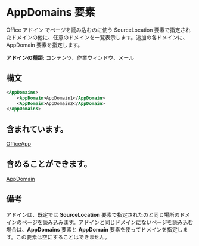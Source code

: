 # <a name="appdomains-element"></a>AppDomains 要素

Office アドイン でページを読み込むのに使う SourceLocation 要素で指定されたドメインの他に、任意のドメインを一覧表示します。追加の各ドメインに、AppDomain 要素を指定します。

 **アドインの種類:** コンテンツ、作業ウィンドウ、メール

## <a name="syntax"></a>構文

```XML
<AppDomains>
    <AppDomain>AppDomain1</AppDomain>
    <AppDomain>AppDomain2</AppDomain>
</AppDomains>
```

## <a name="contained-in"></a>含まれています。

[OfficeApp](officeapp.md)

## <a name="can-contain"></a>含めることができます。

[AppDomain](appdomain.md)

## <a name="remarks"></a>備考

アドインは、既定では **SourceLocation** 要素で指定されたのと同じ場所のドメインのページを読み込みます。アドインと同じドメインにないページを読み込む場合は、**AppDomains** 要素と **AppDomain** 要素を使ってドメインを指定します。この要素は空にすることはできません。 

